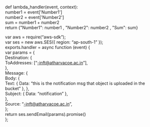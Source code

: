 def lambda_handler(event, context):  
   number1 = event['Number1']  
   number2 = event['Number2']  
   sum = number1 + number2  
   return {"Number1": number1 , "Number2": number2 , "Sum": sum} 



var aws = require(“aws-sdk”);  
var ses = new aws.SES({ region: “ap-south-1” });  
exports.handler = async function (event) {  
var params = {  
Destination: {  
ToAddresses: [“-inft@atharvacoe.ac.in”],  
},  
Message: {  
Body: {  
Text: { Data: “this is the notification msg that object is uploaded in the bucket” }, },  
Subject: { Data: “notification” },  
},  
Source: “-inft@atharvacoe.ac.in”,  
};  
return ses.sendEmail(params).promise()  
};  
